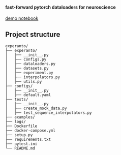 #### fast-forward pytorch dataloaders for neuroscience 
 
[demo notebook](./examples/demo.ipynb)

## Project structure

```
experanto/
├── experanto/
│   ├── __init__.py
│   ├── configs.py
│   ├── dataloaders.py
│   ├── datasets.py
│   ├── experiment.py
│   ├── interpolators.py
│   ├── utils.py
├── configs/
│   ├── __init__.py
│   ├── default.yaml
├── tests/
│   ├── __init__.py
│   ├── create_mock_data.py
│   ├── test_sequence_interpolators.py
├── examples/                        
├── logs/                             
├── Dockerfile
├── docker-compose.yml
├── setup.py                    
├── requirements.txt                  
├── pytest.ini                  
└── README.md    
```

